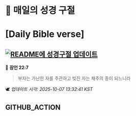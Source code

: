 # 🙏 매일의 성경 구절
# [Daily Bible verse]
## [![README에 성경구절 업데이트](https://github.com/DONGSUKA/first_test/actions/workflows/update-readme-bible.yml/badge.svg)](https://github.com/DONGSUKA/first_test/actions/workflows/update-readme-bible.yml)
<!-- START_BIBLE_VERSE -->
📖 **잠언 22:7**
> 부자는 가난한 자를 주관하고 빚진 자는 채주의 종이 되느니라

🕊️ _업데이트 시각: 2025-10-07 13:32:41 KST_
  <!-- END_BIBLE_VERSE -->
## GITHUB_ACTION
